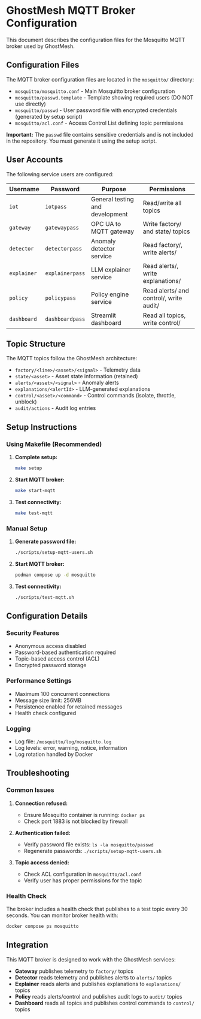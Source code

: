 # GhostMesh MQTT Broker Configuration

This document describes the configuration files for the Mosquitto MQTT broker used by GhostMesh.

## Configuration Files

The MQTT broker configuration files are located in the `mosquitto/` directory:

- `mosquitto/mosquitto.conf` - Main Mosquitto broker configuration
- `mosquitto/passwd.template` - Template showing required users (DO NOT use directly)
- `mosquitto/passwd` - User password file with encrypted credentials (generated by setup script)
- `mosquitto/acl.conf` - Access Control List defining topic permissions

**Important:** The `passwd` file contains sensitive credentials and is not included in the repository. You must generate it using the setup script.

## User Accounts

The following service users are configured:

| Username | Password | Purpose | Permissions |
|----------|----------|---------|-------------|
| `iot` | `iotpass` | General testing and development | Read/write all topics |
| `gateway` | `gatewaypass` | OPC UA to MQTT gateway | Write factory/ and state/ topics |
| `detector` | `detectorpass` | Anomaly detector service | Read factory/, write alerts/ |
| `explainer` | `explainerpass` | LLM explainer service | Read alerts/, write explanations/ |
| `policy` | `policypass` | Policy engine service | Read alerts/ and control/, write audit/ |
| `dashboard` | `dashboardpass` | Streamlit dashboard | Read all topics, write control/ |

## Topic Structure

The MQTT topics follow the GhostMesh architecture:

- `factory/<line>/<asset>/<signal>` - Telemetry data
- `state/<asset>` - Asset state information (retained)
- `alerts/<asset>/<signal>` - Anomaly alerts
- `explanations/<alertId>` - LLM-generated explanations
- `control/<asset>/<command>` - Control commands (isolate, throttle, unblock)
- `audit/actions` - Audit log entries

## Setup Instructions

### Using Makefile (Recommended)

1. **Complete setup:**
   ```bash
   make setup
   ```

2. **Start MQTT broker:**
   ```bash
   make start-mqtt
   ```

3. **Test connectivity:**
   ```bash
   make test-mqtt
   ```

### Manual Setup

1. **Generate password file:**
   ```bash
   ./scripts/setup-mqtt-users.sh
   ```

2. **Start MQTT broker:**
   ```bash
   podman compose up -d mosquitto
   ```

3. **Test connectivity:**
   ```bash
   ./scripts/test-mqtt.sh
   ```

## Configuration Details

### Security Features

- Anonymous access disabled
- Password-based authentication required
- Topic-based access control (ACL)
- Encrypted password storage

### Performance Settings

- Maximum 100 concurrent connections
- Message size limit: 256MB
- Persistence enabled for retained messages
- Health check configured

### Logging

- Log file: `/mosquitto/log/mosquitto.log`
- Log levels: error, warning, notice, information
- Log rotation handled by Docker

## Troubleshooting

### Common Issues

1. **Connection refused:**
   - Ensure Mosquitto container is running: `docker ps`
   - Check port 1883 is not blocked by firewall

2. **Authentication failed:**
   - Verify password file exists: `ls -la mosquitto/passwd`
   - Regenerate passwords: `./scripts/setup-mqtt-users.sh`

3. **Topic access denied:**
   - Check ACL configuration in `mosquitto/acl.conf`
   - Verify user has proper permissions for the topic

### Health Check

The broker includes a health check that publishes to a test topic every 30 seconds. You can monitor broker health with:

```bash
docker compose ps mosquitto
```

## Integration

This MQTT broker is designed to work with the GhostMesh services:

- **Gateway** publishes telemetry to `factory/` topics
- **Detector** reads telemetry and publishes alerts to `alerts/` topics
- **Explainer** reads alerts and publishes explanations to `explanations/` topics
- **Policy** reads alerts/control and publishes audit logs to `audit/` topics
- **Dashboard** reads all topics and publishes control commands to `control/` topics
